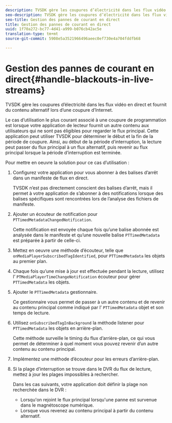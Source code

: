```yaml
---
description: TVSDK gère les coupures d’électricité dans les flux vidéo en direct et fournit du contenu alternatif lors d’une coupure d’Internet.
seo-description: TVSDK gère les coupures d’électricité dans les flux vidéo en direct et fournit du contenu alternatif lors d’une coupure d’Internet.
seo-title: Gestion des pannes de courant en direct
title: Gestion des pannes de courant en direct
uuid: 1f70a272-bc77-4d41-a999-b076cb42ac5e
translation-type: tm+mt
source-git-commit: 5908e5a3521966496aeec0ef730e4a704fddfb68

---
```



# Gestion des pannes de courant en direct{#handle-blackouts-in-live-streams}

TVSDK gère les coupures d’électricité dans les flux vidéo en direct et fournit du contenu alternatif lors d’une coupure d’Internet.

Le cas d’utilisation le plus courant associé à une coupure de programmation est lorsque votre application de lecteur fournit un autre contenu aux utilisateurs qui ne sont pas éligibles pour regarder le flux principal. Cette application peut utiliser TVSDK pour déterminer le début et la fin de la période de coupure. Ainsi, au début de la période d’interruption, la lecture peut passer du flux principal à un flux alternatif, puis revenir au flux principal lorsque la période d’interruption est terminée.

Pour mettre en oeuvre la solution pour ce cas d’utilisation :

1. Configurez votre application pour vous abonner à des balises d’arrêt dans un manifeste de flux en direct.

   TVSDK n’est pas directement conscient des balises d’arrêt, mais il permet à votre application de s’abonner à des notifications lorsque des balises spécifiques sont rencontrées lors de l’analyse des fichiers de manifeste.
1. Ajouter un écouteur de notification pour `PTTimedMetadataChangedNotification`.

   Cette notification est envoyée chaque fois qu’une balise abonnée est analysée dans le manifeste et qu’une nouvelle balise `PTTimedMetadata` est préparée à partir de celle-ci.

1. Mettez en oeuvre une méthode d’écouteur, telle que `onMediaPlayerSubscribedTagIdentified`, pour `PTTimedMetadata` les objets au premier plan.

1. Chaque fois qu’une mise à jour est effectuée pendant la lecture, utilisez l’ `PTMediaPlayerTimeChangeNotification` écouteur pour gérer `PTTimedMetadata` les objets.

1. Ajouter le `PTTimedMetadata` gestionnaire.

   Ce gestionnaire vous permet de passer à un autre contenu et de revenir au contenu principal comme indiqué par l’ `PTTimedMetadata` objet et son temps de lecture.

1. Utilisez `onSubscribedTagInBackground` la méthode listener pour `PTTimedMetadata` les objets en arrière-plan.

   Cette méthode surveille le timing du flux d’arrière-plan, ce qui vous permet de déterminer à quel moment vous pouvez revenir d’un autre contenu au contenu principal.

1. Implémentez une méthode d’écouteur pour les erreurs d’arrière-plan.
1. Si la plage d’interruption se trouve dans le DVR du flux de lecture, mettez à jour les plages impossibles à rechercher.

   Dans les cas suivants, votre application doit définir la plage non recherchée dans le DVR :

   * Lorsqu&#39;on rejoint le flux principal lorsqu&#39;une panne est survenue dans le magnétoscope numérique.
   * Lorsque vous revenez au contenu principal à partir du contenu alternatif.

